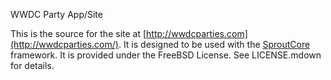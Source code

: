 WWDC Party App/Site

This is the source for the site at [http://wwdcparties.com](http://wwdcparties.com/). It is designed to be used with the [SproutCore](http://sproutcore.com) framework. It is provided under the FreeBSD License. See LICENSE.mdown for details.